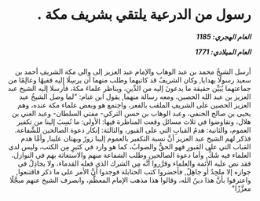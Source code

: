 <h1 dir="rtl">رسول من الدرعية يلتقي بشريف مكة  .</h1>

<h5 dir="rtl">العام الهجري:  1185

العام الميلادي: 1771

</h5>

<p dir="rtl">أرسل الشيخُ محمد بن عبد الوهاب والإمام عبد العزيز إلى والي مكة الشريفِ أحمد بن سعيد رسولًا بهدايا, وكان الشريفُ قد كاتبهما وطلب منهما أن يرسِلَا إليه فقيهًا وعالِمًا من جماعتهما يُبَيِّن حقيقة ما يدعونَ إليه من الدِّينِ، ويناظر علماءَ مكةَ، فأرسلا إليه الشيخ عبد العزيز بن عبد الله الحصين، ومعه رسالة منهما, يقول ابن غنام: "لما وصل الشيخُ عبد العزيز الحصين على الشريفِ الملقب بالفعر، واجتمع هو وبعض علماء مكة عنده، وهم يحيى بن صالح الحنفي، وعبد الوهاب بن حسن التركي- مفتي السلطان- وعبد الغني بن هلال، وتفاوضوا في ثلاث مسائل وقعت المناظرة فيها: الأولى: ما نُسِبَ إلينا من تكفير العموم، والثانية: هدمُ القبابِ التي على القبور، والثالثة: إنكار دعوة الصالحين للشَّفاعة. فذكر لهم الشيخ عبد العزيز أنَّ نسبة التكفير بالعموم إلينا زورٌ وبهتان علينا, وأمَّا هدم القباب التي على القبورِ فهو الحقُّ والصوابُ، كما هو وارد في كثيرٍ مِن الكتب، وليس لدى العلماء فيه شَكٌّ, وأما دعوة الصالحين وطلب الشفاعة منهم والاستغاثة بهم في النوازل، فقد نص عليه الأئمة والعلماء وقرَّروا أنَّه مِن الشرك الذي فعله القدماء، ولا يجادِلُ في جوازه إلا ملحِدٌ أو جاهِلٌ, فأحضروا كتب الحنابلة فوجدوا أنَّ الأمر على ما ذكر فاقتنعوا, واعترفوا بأنَّ هذا دينُ الله، وقالوا هذا مذهب الإمام المعظَّم، وانصرف الشيخ عنهم مبجَّلًا معزَّزًا"</p></br>
